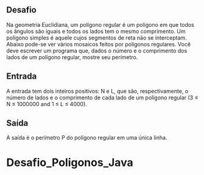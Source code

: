 ## Desafio
Na geometria Euclidiana, um polígono regular é um polígono em que todos os ângulos são iguais e todos os lados tem o mesmo comprimento. Um polígono simples é aquele cujos segmentos de reta não se interceptam. Abaixo pode-se ver vários mosaicos feitos por polígonos regulares.
Você deve escrever um programa que, dados o número e o comprimento dos lados de um polígono regular, mostre seu perímetro.

## Entrada
A entrada tem dois inteiros positivos: N e L, que são, respectivamente, o número de lados e o comprimento de cada lado de um polígono regular (3 ≤ N ≤ 1000000 and 1 ≤ L ≤ 4000).

## Saída
A saída é o perímetro P do polígono regular em uma única linha.

# Desafio_Poligonos_Java

